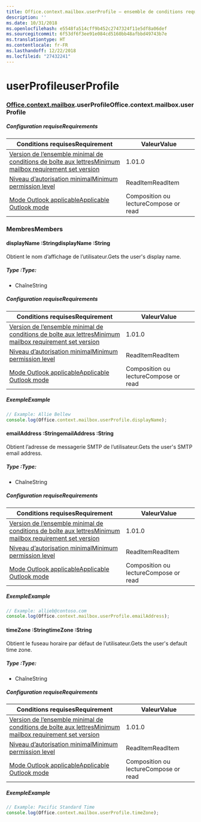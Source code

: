 ```yaml
---
title: Office.context.mailbox.userProfile – ensemble de conditions requises 1.2
description: ''
ms.date: 10/31/2018
ms.openlocfilehash: e5548fa514cff9b452c2747324f11e5df8a06def
ms.sourcegitcommit: 6f53df6f3ee91e084cd5160bb48afbbd49743b7e
ms.translationtype: HT
ms.contentlocale: fr-FR
ms.lasthandoff: 12/22/2018
ms.locfileid: "27432241"
---
```

# <a name="userprofile"></a><span data-ttu-id="eba3a-102">userProfile</span><span class="sxs-lookup"><span data-stu-id="eba3a-102">userProfile</span></span>

### <a name="officeofficemdcontextofficecontextmdmailboxofficecontextmailboxmduserprofile"></a><span data-ttu-id="eba3a-103">[Office](Office.md)[.context](Office.context.md)[.mailbox](Office.context.mailbox.md).userProfile</span><span class="sxs-lookup"><span data-stu-id="eba3a-103">Office.context.mailbox.userProfile</span></span>

##### <a name="requirements"></a><span data-ttu-id="eba3a-104">Configuration requise</span><span class="sxs-lookup"><span data-stu-id="eba3a-104">Requirements</span></span>

|<span data-ttu-id="eba3a-105">Conditions requises</span><span class="sxs-lookup"><span data-stu-id="eba3a-105">Requirement</span></span>| <span data-ttu-id="eba3a-106">Valeur</span><span class="sxs-lookup"><span data-stu-id="eba3a-106">Value</span></span>|
|---|---|
|[<span data-ttu-id="eba3a-107">Version de l’ensemble minimal de conditions de boîte aux lettres</span><span class="sxs-lookup"><span data-stu-id="eba3a-107">Minimum mailbox requirement set version</span></span>](/office/dev/add-ins/reference/requirement-sets/outlook-api-requirement-sets)| <span data-ttu-id="eba3a-108">1.0</span><span class="sxs-lookup"><span data-stu-id="eba3a-108">1.0</span></span>|
|[<span data-ttu-id="eba3a-109">Niveau d’autorisation minimal</span><span class="sxs-lookup"><span data-stu-id="eba3a-109">Minimum permission level</span></span>](https://docs.microsoft.com/outlook/add-ins/understanding-outlook-add-in-permissions)| <span data-ttu-id="eba3a-110">ReadItem</span><span class="sxs-lookup"><span data-stu-id="eba3a-110">ReadItem</span></span>|
|[<span data-ttu-id="eba3a-111">Mode Outlook applicable</span><span class="sxs-lookup"><span data-stu-id="eba3a-111">Applicable Outlook mode</span></span>](https://docs.microsoft.com/outlook/add-ins/#extension-points)| <span data-ttu-id="eba3a-112">Composition ou lecture</span><span class="sxs-lookup"><span data-stu-id="eba3a-112">Compose or read</span></span>|

### <a name="members"></a><span data-ttu-id="eba3a-113">Membres</span><span class="sxs-lookup"><span data-stu-id="eba3a-113">Members</span></span>

####  <a name="displayname-string"></a><span data-ttu-id="eba3a-114">displayName :String</span><span class="sxs-lookup"><span data-stu-id="eba3a-114">displayName :String</span></span>

<span data-ttu-id="eba3a-115">Obtient le nom d’affichage de l’utilisateur.</span><span class="sxs-lookup"><span data-stu-id="eba3a-115">Gets the user's display name.</span></span>

##### <a name="type"></a><span data-ttu-id="eba3a-116">Type :</span><span class="sxs-lookup"><span data-stu-id="eba3a-116">Type:</span></span>

*   <span data-ttu-id="eba3a-117">Chaîne</span><span class="sxs-lookup"><span data-stu-id="eba3a-117">String</span></span>

##### <a name="requirements"></a><span data-ttu-id="eba3a-118">Configuration requise</span><span class="sxs-lookup"><span data-stu-id="eba3a-118">Requirements</span></span>

|<span data-ttu-id="eba3a-119">Conditions requises</span><span class="sxs-lookup"><span data-stu-id="eba3a-119">Requirement</span></span>| <span data-ttu-id="eba3a-120">Valeur</span><span class="sxs-lookup"><span data-stu-id="eba3a-120">Value</span></span>|
|---|---|
|[<span data-ttu-id="eba3a-121">Version de l’ensemble minimal de conditions de boîte aux lettres</span><span class="sxs-lookup"><span data-stu-id="eba3a-121">Minimum mailbox requirement set version</span></span>](/office/dev/add-ins/reference/requirement-sets/outlook-api-requirement-sets)| <span data-ttu-id="eba3a-122">1.0</span><span class="sxs-lookup"><span data-stu-id="eba3a-122">1.0</span></span>|
|[<span data-ttu-id="eba3a-123">Niveau d’autorisation minimal</span><span class="sxs-lookup"><span data-stu-id="eba3a-123">Minimum permission level</span></span>](https://docs.microsoft.com/outlook/add-ins/understanding-outlook-add-in-permissions)| <span data-ttu-id="eba3a-124">ReadItem</span><span class="sxs-lookup"><span data-stu-id="eba3a-124">ReadItem</span></span>|
|[<span data-ttu-id="eba3a-125">Mode Outlook applicable</span><span class="sxs-lookup"><span data-stu-id="eba3a-125">Applicable Outlook mode</span></span>](https://docs.microsoft.com/outlook/add-ins/#extension-points)| <span data-ttu-id="eba3a-126">Composition ou lecture</span><span class="sxs-lookup"><span data-stu-id="eba3a-126">Compose or read</span></span>|

##### <a name="example"></a><span data-ttu-id="eba3a-127">Exemple</span><span class="sxs-lookup"><span data-stu-id="eba3a-127">Example</span></span>

```js
// Example: Allie Bellew
console.log(Office.context.mailbox.userProfile.displayName);
```

####  <a name="emailaddress-string"></a><span data-ttu-id="eba3a-128">emailAddress :String</span><span class="sxs-lookup"><span data-stu-id="eba3a-128">emailAddress :String</span></span>

<span data-ttu-id="eba3a-129">Obtient l’adresse de messagerie SMTP de l’utilisateur.</span><span class="sxs-lookup"><span data-stu-id="eba3a-129">Gets the user's SMTP email address.</span></span>

##### <a name="type"></a><span data-ttu-id="eba3a-130">Type :</span><span class="sxs-lookup"><span data-stu-id="eba3a-130">Type:</span></span>

*   <span data-ttu-id="eba3a-131">Chaîne</span><span class="sxs-lookup"><span data-stu-id="eba3a-131">String</span></span>

##### <a name="requirements"></a><span data-ttu-id="eba3a-132">Configuration requise</span><span class="sxs-lookup"><span data-stu-id="eba3a-132">Requirements</span></span>

|<span data-ttu-id="eba3a-133">Conditions requises</span><span class="sxs-lookup"><span data-stu-id="eba3a-133">Requirement</span></span>| <span data-ttu-id="eba3a-134">Valeur</span><span class="sxs-lookup"><span data-stu-id="eba3a-134">Value</span></span>|
|---|---|
|[<span data-ttu-id="eba3a-135">Version de l’ensemble minimal de conditions de boîte aux lettres</span><span class="sxs-lookup"><span data-stu-id="eba3a-135">Minimum mailbox requirement set version</span></span>](/office/dev/add-ins/reference/requirement-sets/outlook-api-requirement-sets)| <span data-ttu-id="eba3a-136">1.0</span><span class="sxs-lookup"><span data-stu-id="eba3a-136">1.0</span></span>|
|[<span data-ttu-id="eba3a-137">Niveau d’autorisation minimal</span><span class="sxs-lookup"><span data-stu-id="eba3a-137">Minimum permission level</span></span>](https://docs.microsoft.com/outlook/add-ins/understanding-outlook-add-in-permissions)| <span data-ttu-id="eba3a-138">ReadItem</span><span class="sxs-lookup"><span data-stu-id="eba3a-138">ReadItem</span></span>|
|[<span data-ttu-id="eba3a-139">Mode Outlook applicable</span><span class="sxs-lookup"><span data-stu-id="eba3a-139">Applicable Outlook mode</span></span>](https://docs.microsoft.com/outlook/add-ins/#extension-points)| <span data-ttu-id="eba3a-140">Composition ou lecture</span><span class="sxs-lookup"><span data-stu-id="eba3a-140">Compose or read</span></span>|

##### <a name="example"></a><span data-ttu-id="eba3a-141">Exemple</span><span class="sxs-lookup"><span data-stu-id="eba3a-141">Example</span></span>

```js
// Example: allieb@contoso.com
console.log(Office.context.mailbox.userProfile.emailAddress);
```

####  <a name="timezone-string"></a><span data-ttu-id="eba3a-142">timeZone :String</span><span class="sxs-lookup"><span data-stu-id="eba3a-142">timeZone :String</span></span>

<span data-ttu-id="eba3a-143">Obtient le fuseau horaire par défaut de l’utilisateur.</span><span class="sxs-lookup"><span data-stu-id="eba3a-143">Gets the user's default time zone.</span></span>

##### <a name="type"></a><span data-ttu-id="eba3a-144">Type :</span><span class="sxs-lookup"><span data-stu-id="eba3a-144">Type:</span></span>

*   <span data-ttu-id="eba3a-145">Chaîne</span><span class="sxs-lookup"><span data-stu-id="eba3a-145">String</span></span>

##### <a name="requirements"></a><span data-ttu-id="eba3a-146">Configuration requise</span><span class="sxs-lookup"><span data-stu-id="eba3a-146">Requirements</span></span>

|<span data-ttu-id="eba3a-147">Conditions requises</span><span class="sxs-lookup"><span data-stu-id="eba3a-147">Requirement</span></span>| <span data-ttu-id="eba3a-148">Valeur</span><span class="sxs-lookup"><span data-stu-id="eba3a-148">Value</span></span>|
|---|---|
|[<span data-ttu-id="eba3a-149">Version de l’ensemble minimal de conditions de boîte aux lettres</span><span class="sxs-lookup"><span data-stu-id="eba3a-149">Minimum mailbox requirement set version</span></span>](/office/dev/add-ins/reference/requirement-sets/outlook-api-requirement-sets)| <span data-ttu-id="eba3a-150">1.0</span><span class="sxs-lookup"><span data-stu-id="eba3a-150">1.0</span></span>|
|[<span data-ttu-id="eba3a-151">Niveau d’autorisation minimal</span><span class="sxs-lookup"><span data-stu-id="eba3a-151">Minimum permission level</span></span>](https://docs.microsoft.com/outlook/add-ins/understanding-outlook-add-in-permissions)| <span data-ttu-id="eba3a-152">ReadItem</span><span class="sxs-lookup"><span data-stu-id="eba3a-152">ReadItem</span></span>|
|[<span data-ttu-id="eba3a-153">Mode Outlook applicable</span><span class="sxs-lookup"><span data-stu-id="eba3a-153">Applicable Outlook mode</span></span>](https://docs.microsoft.com/outlook/add-ins/#extension-points)| <span data-ttu-id="eba3a-154">Composition ou lecture</span><span class="sxs-lookup"><span data-stu-id="eba3a-154">Compose or read</span></span>|

##### <a name="example"></a><span data-ttu-id="eba3a-155">Exemple</span><span class="sxs-lookup"><span data-stu-id="eba3a-155">Example</span></span>

```js
// Example: Pacific Standard Time
console.log(Office.context.mailbox.userProfile.timeZone);
```